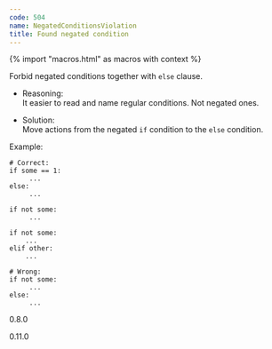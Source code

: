 ```yaml
---
code: 504
name: NegatedConditionsViolation
title: Found negated condition
---
```


{% import "macros.html" as macros with context %}

Forbid negated conditions together with `else` clause.

  - Reasoning:  
    It easier to read and name regular conditions. Not negated ones.

  - Solution:  
    Move actions from the negated `if` condition to the `else`
    condition.

Example:

    # Correct:
    if some == 1:
         ...
    else:
         ...
    
    if not some:
         ...
    
    if not some:
        ...
    elif other:
        ...
    
    # Wrong:
    if not some:
         ...
    else:
         ...

<div class="versionadded">

0.8.0

</div>

<div class="versionchanged">

0.11.0

</div>